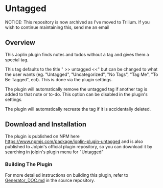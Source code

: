 # Untagged

NOTICE: This repository is now archived as I've moved to Trilium. If you wish to continue maintaining this, send me an email

## Overview
This Joplin plugin finds notes and todos without a tag and gives them a special tag. 

This tag defaults to the title " >> untagged <<" but can be changed to what the user wants (eg. "Untagged", "Uncategorized", "No Tags", "Tag Me", "To Be Tagged", ect). This is done via the plugin settings.

The plugin will automatically remove the untagged tag if another tag is added to that note or to-do. This option can be disabled in the plugin's settings.

The plugin will automatically recreate the tag if it is accidentally deleted. 

## Download and Installation
The plugin is published on NPM here https://www.npmjs.com/package/joplin-plugin-untagged and is also published to Jolpin's official plugin repository, so you can download it by searching in jolpin's plugin menu for "Untagged"

### Building The Plugin
For more detailed instructions on building this plugin, refer to [Generator_DOC.md](./Generator_DOC.md) in the source repository.
